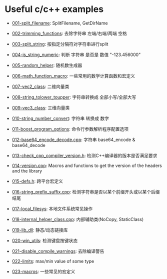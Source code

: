﻿# Useful c/c++ examples 

- [001-split_filename](https://github.com/AnonymousRookie/useful-codes/blob/master/c_and_cplusplus/001-split_filename.cpp): SplitFilename, GetDirName

- [002-trimming_functions](https://github.com/AnonymousRookie/useful-codes/blob/master/c_and_cplusplus/002-trimming_functions.cpp): 去除字符串 左端/右端/两端 空格

- [003-split_string](https://github.com/AnonymousRookie/useful-codes/blob/master/c_and_cplusplus/003-split_string.cpp): 按指定分隔符对字符串进行split

- [004-is_string_numeric](https://github.com/AnonymousRookie/useful-codes/blob/master/c_and_cplusplus/004-is_string_numeric.cpp): 判断 字符串 是否是 数值 "-123.456000"

- [005-random_helper](https://github.com/AnonymousRookie/useful-codes/blob/master/c_and_cplusplus/005-random_helper.cpp): 随机数生成器

- [006-math_function_macro](https://github.com/AnonymousRookie/useful-codes/blob/master/c_and_cplusplus/006-math_function_macro.cpp): 一些常用的数学计算函数和宏定义

- [007-vec2_class](https://github.com/AnonymousRookie/useful-codes/blob/master/c_and_cplusplus/007-vec2_class.cpp): 二维向量类

- [008-string_tolower_toupper](https://github.com/AnonymousRookie/useful-codes/blob/master/c_and_cplusplus/008-string_tolower_toupper.cpp): 字符串转换成 全部小写/全部大写

- [009-vec3_class](https://github.com/AnonymousRookie/useful-codes/tree/master/c_and_cplusplus/009-vec3_class): 三维向量类

- [010-string_number_convert](https://github.com/AnonymousRookie/useful-codes/blob/master/c_and_cplusplus/010-string_number_convert.cpp): 字符串 转换成 数字

- [011-boost_program_options](https://github.com/AnonymousRookie/useful-codes/blob/master/c_and_cplusplus/011-boost_program_options.cpp): 命令行参数解析程序配置选项

- [012-base64_encode_decode.cpp](https://github.com/AnonymousRookie/useful-codes/blob/master/c_and_cplusplus/012-base64_encode_decode.cpp): 字符串 base64_encode & base64_decode

- [013-check_cpp_compiler_version.h](https://github.com/AnonymousRookie/useful-codes/blob/master/c_and_cplusplus/013-check_cpp_compiler_version.h): 检测C++编译器的版本是否满足要求

- [014-version.cpp](https://github.com/AnonymousRookie/useful-codes/blob/master/c_and_cplusplus/014-version.cpp): Macros and functions to get the version of the headers and the library

- [015-defs.h](https://github.com/AnonymousRookie/useful-codes/blob/master/c_and_cplusplus/015-defs.h): 跨平台宏定义

- [016-string_prefix_suffix.cpp](https://github.com/AnonymousRookie/useful-codes/blob/master/c_and_cplusplus/016-string_prefix_suffix.cpp): 检测字符串是否以某个前缀开头或以某个后缀结尾

- [017-local_filesys](https://github.com/AnonymousRookie/useful-codes/tree/master/c_and_cplusplus/017-local_filesys): 本地文件系统常见操作

- [018-internal_helper_class.cpp](https://github.com/AnonymousRookie/useful-codes/blob/master/c_and_cplusplus/018-internal_helper_class.cpp): 内部辅助类(NoCopy, StaticClass)

- [019-lib_dll](https://github.com/AnonymousRookie/useful-codes/tree/master/c_and_cplusplus/019-lib_dll): 静态/动态链接库

- [020-win_utils](https://github.com/AnonymousRookie/useful-codes/blob/master/c_and_cplusplus/020-win_utils.cpp): 检测键盘按键状态

- [021-disable_compile_warnings](https://github.com/AnonymousRookie/useful-codes/blob/master/c_and_cplusplus/021-disable_compile_warnings.h): 去除编译警告

- [022-limits](https://github.com/AnonymousRookie/useful-codes/blob/master/c_and_cplusplus/022-limits.cpp): max/min value of some type

- [023-macros](https://github.com/AnonymousRookie/useful-codes/blob/master/c_and_cplusplus/023-macros.cpp): 一些常见的宏定义
